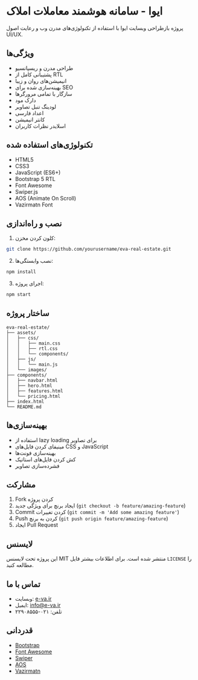 # ایوا - سامانه هوشمند معاملات املاک

پروژه بازطراحی وبسایت ایوا با استفاده از تکنولوژی‌های مدرن وب و رعایت اصول UI/UX.

## ویژگی‌ها

- طراحی مدرن و ریسپانسیو
- پشتیبانی کامل از RTL
- انیمیشن‌های روان و زیبا
- بهینه‌سازی شده برای SEO
- سازگار با تمامی مرورگرها
- دارک مود
- لودینگ تنبل تصاویر
- اعداد فارسی
- کانتر انیمیشن
- اسلایدر نظرات کاربران

## تکنولوژی‌های استفاده شده

- HTML5
- CSS3
- JavaScript (ES6+)
- Bootstrap 5 RTL
- Font Awesome
- Swiper.js
- AOS (Animate On Scroll)
- Vazirmatn Font

## نصب و راه‌اندازی

1. کلون کردن مخزن:
```bash
git clone https://github.com/yourusername/eva-real-estate.git
```

2. نصب وابستگی‌ها:
```bash
npm install
```

3. اجرای پروژه:
```bash
npm start
```

## ساختار پروژه

```
eva-real-estate/
├── assets/
│   ├── css/
│   │   ├── main.css
│   │   ├── rtl.css
│   │   └── components/
│   ├── js/
│   │   └── main.js
│   └── images/
├── components/
│   ├── navbar.html
│   ├── hero.html
│   ├── features.html
│   └── pricing.html
├── index.html
└── README.md
```

## بهینه‌سازی‌ها

- استفاده از lazy loading برای تصاویر
- مینیفای کردن فایل‌های CSS و JavaScript
- بهینه‌سازی فونت‌ها
- کش کردن فایل‌های استاتیک
- فشرده‌سازی تصاویر

## مشارکت

1. Fork کردن پروژه
2. ایجاد برنچ برای ویژگی جدید (`git checkout -b feature/amazing-feature`)
3. Commit کردن تغییرات (`git commit -m 'Add some amazing feature'`)
4. Push کردن به برنچ (`git push origin feature/amazing-feature`)
5. ایجاد Pull Request

## لایسنس

این پروژه تحت لایسنس MIT منتشر شده است. برای اطلاعات بیشتر فایل `LICENSE` را مطالعه کنید.

## تماس با ما

- وبسایت: [e-va.ir](https://e-va.ir)
- ایمیل: info@e-va.ir
- تلفن: ۰۲۱-۲۲۹۰۸۵۵۵

## قدردانی

- [Bootstrap](https://getbootstrap.com)
- [Font Awesome](https://fontawesome.com)
- [Swiper](https://swiperjs.com)
- [AOS](https://michalsnik.github.io/aos)
- [Vazirmatn](https://github.com/rastikerdar/vazirmatn) 